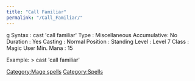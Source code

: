 ```yaml
---
title: "Call Familiar"
permalink: "/Call_Familiar/"
---
```


<nowiki>g Syntax : cast 'call familiar' Type : Miscellaneous
Accumulative: No Duration : Yes Casting : Normal Position : Standing
Level : Level 7 Class : Magic User Min. Mana : 15

</pre>

Example: \> cast 'call familiar'

[Category:Mage spells](Category:Mage_spells "wikilink")
[Category:Spells](Category:Spells "wikilink")